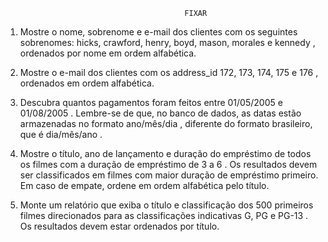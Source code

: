                                             FIXAR

1. Mostre o nome, sobrenome e e-mail dos clientes com os seguintes sobrenomes: hicks, crawford, henry, boyd, mason, morales e kennedy , ordenados por nome em ordem alfabética.

2. Mostre o e-mail dos clientes com os address_id 172, 173, 174, 175 e 176 , ordenados em ordem alfabética.

3. Descubra quantos pagamentos foram feitos entre 01/05/2005 e 01/08/2005 . Lembre-se de que, no banco de dados, as datas estão armazenadas no formato ano/mês/dia , diferente do formato brasileiro, que é dia/mês/ano .

4. Mostre o título, ano de lançamento e duração do empréstimo de todos os filmes com a duração de empréstimo de 3 a 6 . Os resultados devem ser classificados em filmes com maior duração de empréstimo primeiro. Em caso de empate, ordene em ordem alfabética pelo título.

5. Monte um relatório que exiba o título e classificação dos 500 primeiros filmes direcionados para as classificações indicativas G, PG e PG-13 . Os resultados devem estar ordenados por título.
